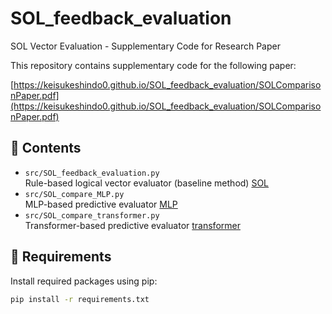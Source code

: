 # SOL_feedback_evaluation

SOL Vector Evaluation - Supplementary Code for Research Paper

This repository contains supplementary code for the following paper:

[https://keisukeshindo0.github.io/SOL_feedback_evaluation/SOLComparisonPaper.pdf](https://keisukeshindo0.github.io/SOL_feedback_evaluation/SOLComparisonPaper.pdf)

## 📁 Contents

- `src/SOL_feedback_evaluation.py`  
  Rule-based logical vector evaluator (baseline method)
[SOL](https://github.com/KeisukeShindo0/SOL_feedback_evaluation/tree/main/src/SOL_feedback_evaluation.py)
- `src/SOL_compare_MLP.py`  
  MLP-based predictive evaluator
[MLP](https://github.com/KeisukeShindo0/SOL_feedback_evaluation/tree/main/src/SOL_compare_MLP.py)
- `src/SOL_compare_transformer.py`  
  Transformer-based predictive evaluator
[transformer]( https://github.com/KeisukeShindo0/SOL_feedback_evaluation/tree/main/src/SOL_compare_transformer.py)
  
## 🔧 Requirements

Install required packages using pip:

```bash
pip install -r requirements.txt

